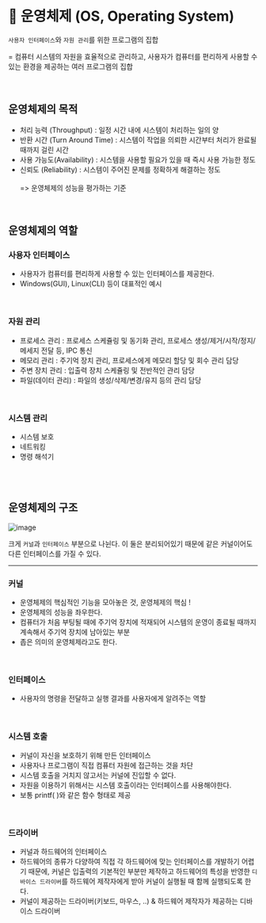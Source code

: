 # 📍 운영체제 (OS, Operating System)


`사용자 인터페이스`와 `자원 관리`를 위한 프로그램의 집합

= 컴퓨터 시스템의 자원을 효율적으로 관리하고, 사용자가 컴퓨터를 편리하게 사용할 수 있는 환경을 제공하는 여러 프로그램의 집합

<br>

## 운영체제의 목적

- 처리 능력 (Throughput) : 일정 시간 내에 시스템이 처리하는 일의 양
- 반환 시간 (Turn Around Time) : 시스템이 작업을 의뢰한 시간부터 처리가 완료될 때까지 걸린 시간
- 사용 가능도(Availability) : 시스템을 사용할 필요가 있을 때 즉시 사용 가능한 정도
- 신뢰도 (Reliability) : 시스템이 주어진 문제를 정확하게 해결하는 정도 <br><br> => 운영체제의 성능을 평가하는 기준

<br>

## 운영체제의 역할

### 사용자 인터페이스

- 사용자가 컴퓨터를 편리하게 사용할 수 있는 인터페이스를 제공한다.
- Windows(GUI), Linux(CLI) 등이 대표적인 예시

<br>

### 자원 관리

- 프로세스 관리 : 프로세스 스케쥴링 및 동기화 관리, 프로세스 생성/제거/시작/정지/메세지 전달 등, IPC 통신
- 메모리 관리 : 주기억 장치 관리, 프로세스에게 메모리 할당 및 회수 관리 담당
- 주변 장치 관리 : 입출력 장치 스케쥴링 및 전반적인 관리 담당
- 파일(데이터 관리) : 파일의 생성/삭제/변경/유지 등의 관리 담당

<br>

### 시스템 관리

- 시스템 보호
- 네트워킹
- 명령 해석기

<br>

<br>

## 운영체제의 구조

![image](https://user-images.githubusercontent.com/78673570/183587822-53ea5a5b-e833-4485-8818-3180706bd540.png)

크게 `커널`과 `인터페이스` 부분으로 나뉜다. 이 둘은 분리되어있기 때문에 같은 커널이어도 다른 인터페이스를 가질 수 있다.

---

### 커널

- 운영체제의 핵심적인 기능을 모아놓은 것, 운영체제의 핵심 !
- 운영체제의 성능을 좌우한다.
- 컴퓨터가 처음 부팅될 때에 주기억 장치에 적재되어 시스템의 운영이 종료될 때까지 계속해서 주기억 장치에 남아있는 부분
- 좁은 의미의 운영체제라고도 한다.

<br>

### 인터페이스

- 사용자의 명령을 전달하고 실행 결과를 사용자에게 알려주는 역할

<br>

### 시스템 호출

- 커널이 자신을 보호하기 위해 만든 인터페이스
- 사용자나 프로그램이 직접 컴퓨터 자원에 접근하는 것을 차단
- 시스템 호출을 거치지 않고서는 커널에 진입할 수 없다.
- 자원을 이용하기 위해서는 시스템 호출이라는 인터페이스를 사용해야한다.
- 보통 printf( )와 같은 함수 형태로 제공

<br>

### 드라이버

- 커널과 하드웨어의 인터페이스
- 하드웨어의 종류가 다양하여 직접 각 하드웨어에 맞는 인터페이스를 개발하기 어렵기 때문에, 커널은 입출력의 기본적인 부분만 제작하고 하드웨어의 특성을 반영한 `디바이스 드라이버`를 하드웨어 제작자에게 받아 커널이 실행될 때 함께 실행되도록 한다.
- 커널이 제공하는 드라이버(키보드, 마우스, ..) & 하드웨어 제작자가 제공하는 디바이스 드라이버
